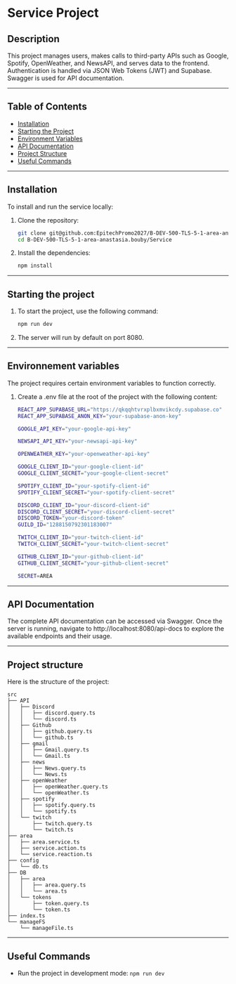 # Service Project

## Description

This project manages users, makes calls to third-party APIs such as Google, Spotify, OpenWeather, and NewsAPI, and serves data to the frontend. Authentication is handled via JSON Web Tokens (JWT) and Supabase. Swagger is used for API documentation.

---

## Table of Contents

-   [Installation](#installation)
-   [Starting the Project](#starting-the-project)
-   [Environment Variables](#environment-variables)
-   [API Documentation](#api-documentation)
-   [Project Structure](#project-structure)
-   [Useful Commands](#useful-commands)

---

## Installation

To install and run the service locally:

1. Clone the repository:

    ```bash
    git clone git@github.com:EpitechPromo2027/B-DEV-500-TLS-5-1-area-anastasia.bouby.git
    cd B-DEV-500-TLS-5-1-area-anastasia.bouby/Service
    ```

2. Install the dependencies:
    ```bash
    npm install
    ```

---

## Starting the project

1. To start the project, use the following command:
    ```bash
    npm run dev
    ```

2. The server will run by default on port 8080.

---

## Environnement variables

The project requires certain environment variables to function correctly.

1. Create a .env file at the root of the project with the following content:

    ```bash
    REACT_APP_SUPABASE_URL="https://qkqqhtvrxplbxmvikcdy.supabase.co"
    REACT_APP_SUPABASE_ANON_KEY="your-supabase-anon-key"

    GOOGLE_API_KEY="your-google-api-key"

    NEWSAPI_API_KEY="your-newsapi-api-key"

    OPENWEATHER_KEY="your-openweather-api-key"

    GOOGLE_CLIENT_ID="your-google-client-id"
    GOOGLE_CLIENT_SECRET="your-google-client-secret"

    SPOTIFY_CLIENT_ID="your-spotify-client-id"
    SPOTIFY_CLIENT_SECRET="your-spotify-client-secret"

    DISCORD_CLIENT_ID="your-discord-client-id"
    DISCORD_CLIENT_SECRET="your-discord-client-secret"
    DISCORD_TOKEN="your-discord-token"
    GUILD_ID="1288150792301183007"

    TWITCH_CLIENT_ID="your-twitch-client-id"
    TWITCH_CLIENT_SECRET="your-twitch-client-secret"

    GITHUB_CLIENT_ID="your-github-client-id"
    GITHUB_CLIENT_SECRET="your-github-client-secret"

    SECRET=AREA
    ```

---

## API Documentation

The complete API documentation can be accessed via Swagger. Once the server is running, navigate to http://localhost:8080/api-docs to explore the available endpoints and their usage.

---

## Project structure

Here is the structure of the project:

    src
    ├── API
    │   ├── Discord
    │   │   ├── discord.query.ts
    │   │   └── discord.ts
    │   ├── Github
    │   │   ├── github.query.ts
    │   │   └── github.ts
    │   ├── gmail
    │   │   ├── Gmail.query.ts
    │   │   └── Gmail.ts
    │   ├── news
    │   │   ├── News.query.ts
    │   │   └── News.ts
    │   ├── openWeather
    │   │   ├── openWeather.query.ts
    │   │   └── openWeather.ts
    │   ├── spotify
    │   │   ├── spotify.query.ts
    │   │   └── spotify.ts
    │   └── twitch
    │       ├── twitch.query.ts
    │       └── twitch.ts
    ├── area
    │   ├── area.service.ts
    │   ├── service.action.ts
    │   └── service.reaction.ts
    ├── config
    │   └── db.ts
    ├── DB
    │   ├── area
    │   │   ├── area.query.ts
    │   │   └── area.ts
    │   └── tokens
    │       ├── token.query.ts
    │       └── token.ts
    ├── index.ts
    └── manageFS
        └── manageFile.ts

---

## Useful Commands

-   Run the project in development mode: `npm run dev`